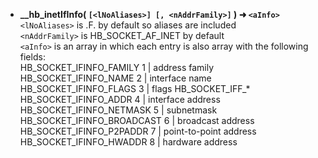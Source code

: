 * __\_\_hb_inetIfInfo( `[<lNoAliases>] [, <nAddrFamily>]` ) ➜ `<aInfo>`__   
`<lNoAliases>` is .F. by default so aliases are included   
`<nAddrFamily>` is HB_SOCKET_AF_INET by default   
`<aInfo>` is an array in which each entry is also array with the following fields:   
HB_SOCKET_IFINFO_FAMILY     1 |   address family   
HB_SOCKET_IFINFO_NAME       2 |   interface name   
HB_SOCKET_IFINFO_FLAGS      3 |   flags HB_SOCKET_IFF_*   
HB_SOCKET_IFINFO_ADDR       4 |   interface address   
HB_SOCKET_IFINFO_NETMASK    5 |   subnetmask   
HB_SOCKET_IFINFO_BROADCAST  6 |   broadcast address   
HB_SOCKET_IFINFO_P2PADDR    7 |   point-to-point address   
HB_SOCKET_IFINFO_HWADDR     8 |   hardware address   
